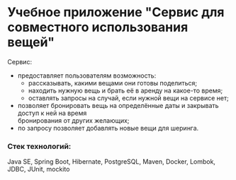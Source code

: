 # Учебное приложение "Сервис для совместного использования вещей"

Сервис:
* предоставляет пользователям возможность:<br />
    * рассказывать, какими вещами они готовы поделиться;<br />
    * находить нужную вещь и брать её в аренду на какое-то время;<br />
    * оставлять запросы на случай, если нужной вещи на сервисе нет;<br />
* позволяет бронировать вещь на определённые даты и закрывать доступ к ней на время<br />
  бронирования от других желающих;<br />
* по запросу позволяет добавлять новые вещи для шеринга.<br />

### Стек технологий:
Java SE, Spring Boot, Hibernate, PostgreSQL, Maven, Docker, Lombok, JDBC, JUnit, mockito<br />
